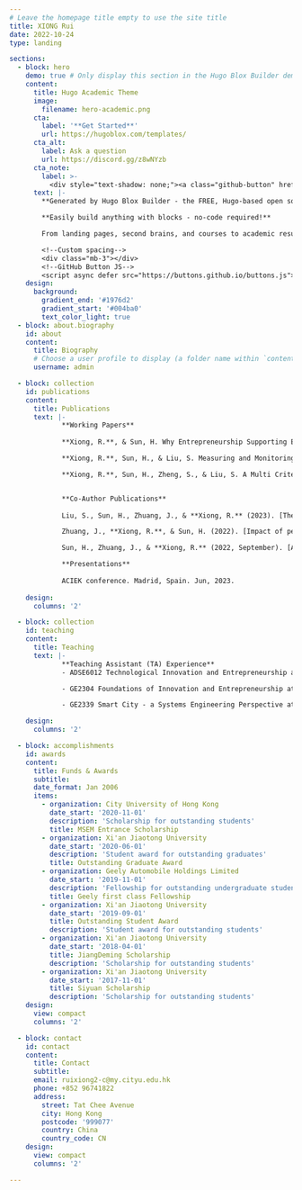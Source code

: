 ```yaml
---
# Leave the homepage title empty to use the site title
title: XIONG Rui
date: 2022-10-24
type: landing

sections:
  - block: hero
    demo: true # Only display this section in the Hugo Blox Builder demo site
    content:
      title: Hugo Academic Theme
      image:
        filename: hero-academic.png
      cta:
        label: '**Get Started**'
        url: https://hugoblox.com/templates/
      cta_alt:
        label: Ask a question
        url: https://discord.gg/z8wNYzb
      cta_note:
        label: >-
          <div style="text-shadow: none;"><a class="github-button" href="https://github.com/HugoBlox/hugo-blox-builder" data-icon="octicon-star" data-size="large" data-show-count="true" aria-label="Star">Star Hugo Blox Builder</a></div><div style="text-shadow: none;"><a class="github-button" href="https://github.com/HugoBlox/theme-academic-cv" data-icon="octicon-star" data-size="large" data-show-count="true" aria-label="Star">Star the Academic template</a></div>
      text: |-
        **Generated by Hugo Blox Builder - the FREE, Hugo-based open source website builder trusted by 500,000+ sites.**

        **Easily build anything with blocks - no-code required!**

        From landing pages, second brains, and courses to academic resumés, conferences, and tech blogs.

        <!--Custom spacing-->
        <div class="mb-3"></div>
        <!--GitHub Button JS-->
        <script async defer src="https://buttons.github.io/buttons.js"></script>
    design:
      background:
        gradient_end: '#1976d2'
        gradient_start: '#004ba0'
        text_color_light: true
  - block: about.biography
    id: about
    content:
      title: Biography
      # Choose a user profile to display (a folder name within `content/authors/`)
      username: admin

  - block: collection
    id: publications
    content:
      title: Publications
      text: |-
             **Working Papers**
             
             **Xiong, R.**, & Sun, H. Why Entrepreneurship Supporting Efforts Fail? A Voice from Entrepreneurs. (Preparing).

             **Xiong, R.**, Sun, H., & Liu, S. Measuring and Monitoring the Entrepreneurship Ecosystem via the Valuable Entrepreneurial Activities Equation. *Journal of Technology Transfer*. (Submitted).

             **Xiong, R.**, Sun, H., Zheng, S., & Liu, S. A Multi Criteria Assessment Model for Cooperative Technology Transfer Project from University to Industry. *Mathematics*. (Under Review).


             **Co-Author Publications**
             
             Liu, S., Sun, H., Zhuang, J., & **Xiong, R.** (2023). [The Impact of E-Learning Technologies on Entrepreneurial and Sustainability Performance](https://www.mdpi.com/2071-1050/15/21/15660). *Sustainability*, 15(21), 15660.

             Zhuang, J., **Xiong, R.**, & Sun, H. (2022). [Impact of personality traits on start-up preparation of Hong Kong youths](https://www.frontiersin.org/journals/psychology/articles/10.3389/fpsyg.2022.994814/full). *Frontiers in Psychology*, 13, 994814.

             Sun, H., Zhuang, J., & **Xiong, R.** (2022, September). [An Empirical Study of Entrepreneurial Intention and Youth Entrepreneurship Policy in Hong Kong](https://papers.academic-conferences.org/index.php/ecie/article/view/663). In *European Conference on Innovation and Entrepreneurship* (Vol. 17, No. 1, pp. 737-740).

             **Presentations** 
             
             ACIEK conference. Madrid, Spain. Jun, 2023.
             
    design:
      columns: '2'

  - block: collection
    id: teaching
    content:
      title: Teaching
      text: |-
             **Teaching Assistant (TA) Experience**
             - ADSE6012 Technological Innovation and Entrepreneurship at City University of Hong Kong, 2024 Spring & 2023 Spring. Instructor: Prof. Hongyi SUN.

             - GE2304 Foundations of Innovation and Entrepreneurship at City University of Hong Kong, 2023 Fall. Instructor: Prof. Hongyi SUN.

             - GE2339 Smart City - a Systems Engineering Perspective at City University of Hong Kong, 2022 Fall. Instructor: Prof. Yingxia LIU.

    design:
      columns: '2'

  - block: accomplishments
    id: awards
    content:
      title: Funds & Awards
      subtitle:
      date_format: Jan 2006
      items:
        - organization: City University of Hong Kong
          date_start: '2020-11-01'
          description: 'Scholarship for outstanding students'
          title: MSEM Entrance Scholarship
        - organization: Xi'an Jiaotong University
          date_start: '2020-06-01'
          description: 'Student award for outstanding graduates'
          title: Outstanding Graduate Award
        - organization: Geely Automobile Holdings Limited
          date_start: '2019-11-01'
          description: 'Fellowship for outstanding undergraduate students'
          title: Geely first class Fellowship
        - organization: Xi'an Jiaotong University
          date_start: '2019-09-01'
          title: Outstanding Student Award
          description: 'Student award for outstanding students'
        - organization: Xi'an Jiaotong University
          date_start: '2018-04-01'
          title: JiangDeming Scholarship
          description: 'Scholarship for outstanding students'
        - organization: Xi'an Jiaotong University
          date_start: '2017-11-01'
          title: Siyuan Scholarship
          description: 'Scholarship for outstanding students'
    design:
      view: compact
      columns: '2'

  - block: contact
    id: contact
    content:
      title: Contact
      subtitle:
      email: ruixiong2-c@my.cityu.edu.hk
      phone: +852 96741822
      address:
        street: Tat Chee Avenue
        city: Hong Kong
        postcode: '999077'
        country: China
        country_code: CN
    design:
      view: compact
      columns: '2'

---
```

